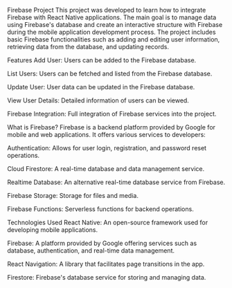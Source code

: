 Firebase Project
This project was developed to learn how to integrate Firebase with React Native applications. The main goal is to manage data using Firebase's database and create an interactive structure with Firebase during the mobile application development process. The project includes basic Firebase functionalities such as adding and editing user information, retrieving data from the database, and updating records.

Features
Add User: Users can be added to the Firebase database.

List Users: Users can be fetched and listed from the Firebase database.

Update User: User data can be updated in the Firebase database.

View User Details: Detailed information of users can be viewed.

Firebase Integration: Full integration of Firebase services into the project.

What is Firebase?
Firebase is a backend platform provided by Google for mobile and web applications. It offers various services to developers:

Authentication: Allows for user login, registration, and password reset operations.

Cloud Firestore: A real-time database and data management service.

Realtime Database: An alternative real-time database service from Firebase.

Firebase Storage: Storage for files and media.

Firebase Functions: Serverless functions for backend operations.

Technologies Used
React Native: An open-source framework used for developing mobile applications.

Firebase: A platform provided by Google offering services such as database, authentication, and real-time data management.

React Navigation: A library that facilitates page transitions in the app.

Firestore: Firebase's database service for storing and managing data.

